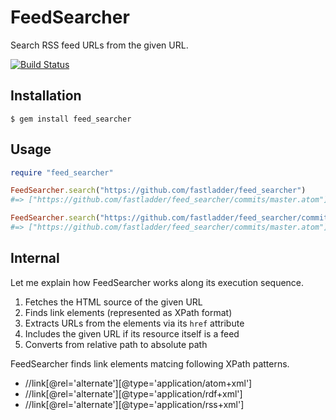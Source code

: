 # FeedSearcher
Search RSS feed URLs from the given URL.

[![Build Status](https://travis-ci.org/fastladder/feed_searcher.png?branch=master)](https://travis-ci.org/fastladder/feed_searcher)


## Installation
```
$ gem install feed_searcher
```


## Usage
```ruby
require "feed_searcher"

FeedSearcher.search("https://github.com/fastladder/feed_searcher")
#=> ["https://github.com/fastladder/feed_searcher/commits/master.atom"]

FeedSearcher.search("https://github.com/fastladder/feed_searcher/commits/master.atom")
#=> ["https://github.com/fastladder/feed_searcher/commits/master.atom"]
```


## Internal
Let me explain how FeedSearcher works along its execution sequence.

1. Fetches the HTML source of the given URL
2. Finds link elements (represented as XPath format)
3. Extracts URLs from the elements via its `href` attribute
4. Includes the given URL if its resource itself is a feed
5. Converts from relative path to absolute path

FeedSearcher finds link elements matcing following XPath patterns.

* //link[@rel='alternate'][@type='application/atom+xml']
* //link[@rel='alternate'][@type='application/rdf+xml']
* //link[@rel='alternate'][@type='application/rss+xml']
